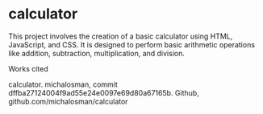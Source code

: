 # calculator

This project involves the creation of a basic calculator using HTML, JavaScript, and CSS. It is designed to perform basic arithmetic operations like addition, subtraction, multiplication, and division.

Works cited

calculator. michalosman, commit dffba27124004f9ad55e24e0097e69d80a67165b. Github, github.com/michalosman/calculator